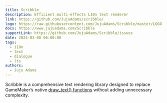 ```yaml
---
title: Scribble
description: Efficient multi-effects L10n text renderer
link: https://github.com/JujuAdams/scribble/
logo: https://raw.githubusercontent.com/JujuAdams/Scribble/master/LOGO.png
docs: https://www.jujuadams.com/Scribble
supportLink: https://github.com/JujuAdams/Scribble/issues
date: 2024-03-08 06:00:00
tags:
  - i18n
  - text
  - dialogue
  - lts
authors:
  - Juju Adams
---
```


Scribble is a comprehensive text rendering library designed to replace GameMaker’s native [draw_text() functions](https://docs2.yoyogames.com/source/_build/3_scripting/4_gml_reference/drawing/text/) without adding unnecessary complexity.
